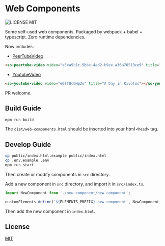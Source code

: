 # Web Components

![LICENSE MIT](https://img.shields.io/github/license/skyone-wzw/web-components)

Some self-used web components. Packaged by webpack + babel + typescript.
Zero runtime dependencies.

Now includes:

* [PeerTubeVideo](/src/peertube-video/peertube-video.ts)

```html
<so-peertube-video video="a5ea9b1c-5bbe-4ad2-b9ee-a36a70513ce9" title="如果 - 星尘"></so-peertube-video>
```

* [YoutubeVideo](/src/youtube-video/youtube-video.ts)

```html
<so-youtube-video video="eGlf8cGHp2o" title="A Day in Kivotos"></so-youtube-video>
```

PR welcome.

## Build Guide

```bash
npm run build
```

The `dist/web-components.html` should be inserted into your html `<head>` tag.

## Develop Guide

```bash
cp public/index.html.example public/index.html
cp .env.example .env
npm run start
```

Then create or modify components in `src` directory.

Add a new component in `src` directory, and import it in `src/index.ts`.

```js
import NewComponent from './new-component/new-component';

customElements.define(`${ELEMENTS_PREFIX}-new-component`, NewComponent);
```

Then add the new component in `index.html`.

## License

[MIT](LICENSE)
